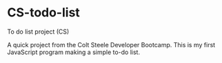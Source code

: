 # CS-todo-list
To do list project (CS)


A quick project from the Colt Steele Developer Bootcamp. This is my first JavaScript program making a simple to-do list. 